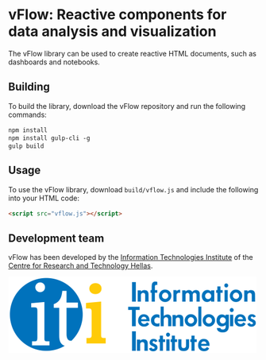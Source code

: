 # vFlow: Reactive components for data analysis and visualization

The vFlow library can be used to create reactive HTML documents, such as dashboards and notebooks.

## Building

To build the library, download the vFlow repository and run the following commands:

```
npm install
npm install gulp-cli -g
gulp build
```

## Usage

To use the vFlow library, download `build/vflow.js` and include the following into your HTML code:

```html
<script src="vflow.js"></script>
```

## Development team

vFlow has been developed by the [Information Technologies Institute](https://www.iti.gr/iti/en/index.html) of the [Centre for Research and Technology Hellas](https://www.certh.gr/root.en.aspx).

![ITI_logo](iti_logo.png)

